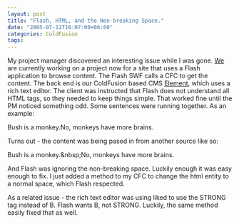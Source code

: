 ```yaml
---
layout: post
title: "Flash, HTML, and the Non-breaking Space."
date: "2005-07-11T16:07:00+06:00"
categories: ColdFusion 
tags: 
---
```


My project manager discovered an interesting issue while I was gone. <a href="http://www.mindseye.com">We</a> are currently working on a project now for a site that uses a Flash application to browse content. The Flash SWF calls a CFC to get the content. The back end is our ColdFusion based CMS <a href="http://www.mindseyeelement.com">Element</a>, which uses a rich text editor. The client was instructed that Flash does not understand all HTML tags, so they needed to keep things simple. That worked fine until the PM noticed something odd. Some sentences were running together. As an example:

Bush is a monkey.No, monkeys have more brains.

Turns out - the content was being pased in from another source like so:

Bush is a monkey.&amp;nbsp;No, monkeys have more brains.

And Flash was ignoring the non-breaking space. Luckily enough it was easy enough to fix. I just added a method to my CFC to change the html entity to a normal space, which Flash respected.

As a related issue - the rich text editor was using liked to use the STRONG tag instead of B. Flash wants B, not STRONG. Luckily, the same method easily fixed that as well.